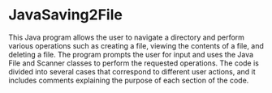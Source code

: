 # JavaSaving2File

This Java program allows the user to navigate a directory and perform various operations such as creating a file, viewing the contents of a file, and deleting a file. The program prompts the user for input and uses the Java File and Scanner classes to perform the requested operations. The code is divided into several cases that correspond to different user actions, and it includes comments explaining the purpose of each section of the code.
